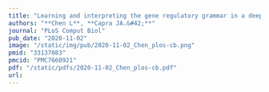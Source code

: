 ```yaml
---
title: "Learning and interpreting the gene regulatory grammar in a deep learning framework"
authors: "**Chen L**, **Capra JA.&#42;**"
journal: "PLoS Comput Biol"
pub_date: "2020-11-02"
image: "/static/img/pub/2020-11-02_Chen_plos-cb.png"
pmid: "33137083"
pmcid: "PMC7660921"
pdf: "/static/pdfs/2020-11-02_Chen_plos-cb.pdf"
url: 
---
```


